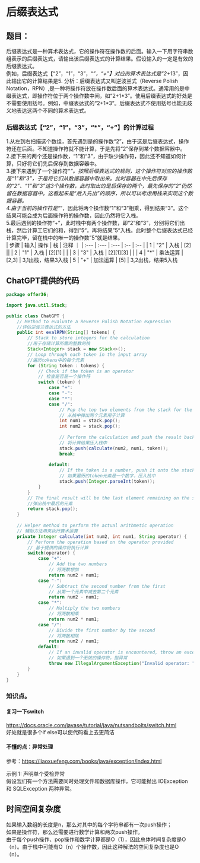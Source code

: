 # 后缀表达式
## 题目：
后缀表达式是一种算术表达式，它的操作符在操作数的后面。输入一下用字符串数组表示的后缀表达式，请输出该后缀表达式的计算结果。假设输入的一定是有效的后缀表达式。  
例如，后缀表达式【“2”，“1”，“3”，“*”，“+”】对应的算术表达式是“2+1*3”，因此输出它的计算结果是5.
分析：后缀表达式又叫逆波兰式（Reverse Polish Notation，RPN）,是一种将操作符放在操作数后面的算术表达式。通常用的是中缀表达式，即操作符位于两个操作数中间，如“2+1\*3”。使用后缀表达式的好处是不需要使用括号。例如，中缀表达式的“2+1\*3”。后缀表达式不使用括号也能无歧义地表达这两个不同的算术表达式。  

### 后缀表达式【“2”，“1”，“3”，“*”，“+”】的计算过程  
1.从左到右扫描这个数组，首先遇到是的操作数“2”，由于这是后缀表达式，操作符还在后面。不知道操作符就不能计算，于是先将“2”保存到某个数据容器中。  
2.接下来的两个还是操作数，“1”和“3”，由于缺少操作符，因此还不知道如何计算，只好将它们先后保存到数据容器中。  
3.接下来遇到了一个操作符“*”。按照后缀表达式的规则，这个操作符对应的操作数是“1”和“3”，于是将它们从数据容器中取出来。此时容器在中先后保存的“2”、“1”和“3”这3个操作数，此时取出的是后保存的两个，最先保存的“2”仍然留在数据容器中。这看起来是“后入先出”的顺序，所以可以考虑用栈来实现这个数据容器。  
4.由于当前的操作符是“*”，因此将两个操作数“1”和“3”相乘，得到结果“3”。这个结果可能会成为后面操作符的操作数，因此仍然将它入栈。  
5.最后遇到的操作符“+”，此时栈中有两个操作数，即“2”和“3”，分别将它们出栈，然后计算工它们的和，得到”5“，再将结果”5“入栈。此时整个后缀表达式已经计算完毕，留在栈中的唯一的操作数”5“就是结果。  
| 步骤 | 输入| 操作 | 栈 | 注释 ｜
| :--- | :--- | :--- | :-- | :-- |
| 1  | "2" | 入栈 | [2] ||
| 2  | "1" | 入栈 | [2][1] | |
| 3  | "3" | 入栈 | [2][1][3] | |
| 4  | "*" | 乘法运算 | [2,3] | 3,1出栈，结果3入栈
| 5  | "+" | 加法运算 | [5] | 3,2出栈，结果5入栈


## ChatGPT提供的代码
```java
package offer36;

import java.util.Stack;

public class ChatGPT {
	// Method to evaluate a Reverse Polish Notation expression
	//评估逆波兰表达式的方法
	public int evalRPN(String[] tokens) {
		// Stack to store integers for the calculation
		//用于存储计算所需的整数的栈
		Stack<Integer> stack = new Stack<>();
		// Loop through each token in the input array
		//遍历tokens中的每个元素
		for (String token : tokens) {
			// Check if the token is an operator
			// 检查是否是一个操作符
			switch (token) {
				case "+":
				case "-":
				case "*":
				case "/":
					// Pop the top two elements from the stack for the operation
					// 从栈中弹出两个元素用于计算
					int num1 = stack.pop();
					int num2 = stack.pop();
					
					// Perform the calculation and push the result back to the stack
					// 将计算结果压入栈中
					stack.push(calculate(num2, num1, token));
					break;
				
				default:
					// If the token is a number, push it onto the stack
					// 如果遍历的token元素是一个数字，压入栈中
					stack.push(Integer.parseInt(token));
			}
		}
		// The final result will be the last element remaining on the stack
		//弹出栈中最后的元素
		return stack.pop();
	}
	
	// Helper method to perform the actual arithmetic operation
	// 辅助方法用来执行算术运算
	private Integer calculate(int num2, int num1, String operator) {
		// Perform the operation based on the operator provided
		// 基于提供的操作符执行计算
		switch(operator) {
			case "+":
				// Add the two numbers
				// 将两数想加
				return num2 + num1;
			case "-":
				// Subtract the second number from the first
				// 从第一个元素中减去第二个元素
				return num2 - num1;
			case "*":
				// Multiply the two numbers
				// 将两数相乘
				return num2 * num1;
			case "/":
				// Divide the first number by the second
				// 将两数相除
				return num2 / num1;
			default:
				// If an invalid operator is encountered, throw an exception
				// 如果遇到一个无效的操作符，抛异常
				throw new IllegalArgumentException("Invalid operator: " + operator);
		}
	}
}
```
### 知识点。
#### 复习一下switch  
https://docs.oracle.com/javase/tutorial/java/nutsandbolts/switch.html  
好处就是很多个if else可以使代码看上去更简洁
#### 不懂的点：异常处理  
参考：https://liaoxuefeng.com/books/java/exception/index.html  


示例 1: 声明单个受检异常   
假设我们有一个方法需要同时处理文件和数据库操作，它可能抛出 IOException 和 SQLException 两种异常。   
## 时间空间复杂度
如果输入数组的长度是n，那么对其中的每个字符串都有一次push操作；  
如果是操作符，那么还需要进行数学计算和两次push操作。  
由于每个push操作、pop操作和数学计算都是O（1），因此总体时间复杂度是O（n）。由于栈中可能有O（n）个操作数，因此这种解法的空间复杂度也是O（n）。

